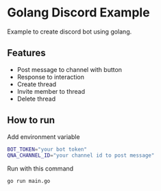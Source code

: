 # Golang Discord Example

Example to create discord bot using golang.

## Features
- Post message to channel with button
- Response to interaction
- Create thread
- Invite member to thread
- Delete thread


## How to run
Add environment variable
```bash
BOT_TOKEN="your bot token"
QNA_CHANNEL_ID="your channel id to post message"
```

Run with this command
```bash
go run main.go
```